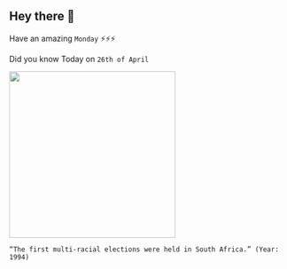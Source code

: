 ## Hey there 👋
Have an amazing `Monday` ⚡⚡⚡

Did you know Today on `26th of April`
 
 [<img src="https://aceproject.org/ace-en/images/copy_of_south_africa_3_lg.jpg" width="300" />](https://en.wikipedia.org/wiki/1994_South_African_general_election#:~:text=General%20elections%20were%20held%20in,held%20with%20universal%20adult%20suffrage.) 
 ```
“The first multi-racial elections were held in South Africa.” (Year: 1994)
```
